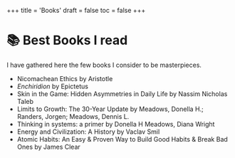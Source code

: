 +++
title = 'Books'
draft = false
toc = false
+++

# 📚 Best Books I read

I have gathered here the few books I consider to be masterpieces.

- Nicomachean Ethics by Aristotle
- _Enchiridion_ by Epictetus
- Skin in the Game: Hidden Asymmetries in Daily Life by Nassim Nicholas Taleb
- Limits to Growth: The 30-Year Update by Meadows, Donella H.; Randers, Jorgen; Meadows, Dennis L.
- Thinking in systems: a primer by Donella H Meadows, Diana Wright
- Energy and Civilization: A History by Vaclav Smil
- Atomic Habits: An Easy & Proven Way to Build Good Habits & Break Bad Ones by James Clear
